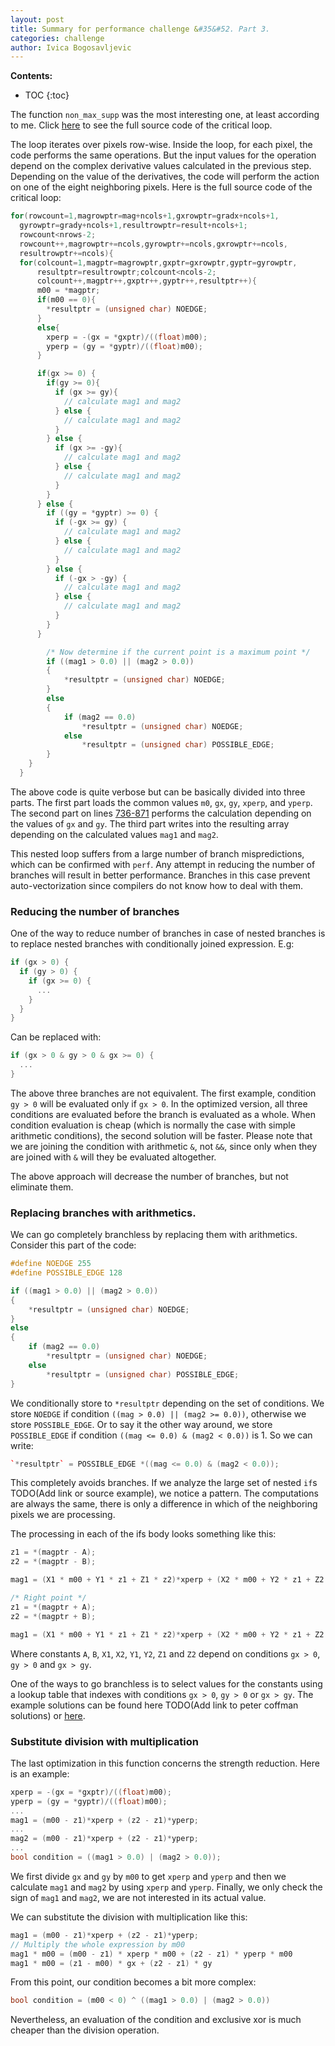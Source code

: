 ```yaml
---
layout: post
title: Summary for performance challenge &#35&#52. Part 3.
categories: challenge
author: Ivica Bogosavljevic
---
```


**Contents:**
* TOC
{:toc}

The function `non_max_supp` was the most interesting one, at least according to me. Click [here](https://github.com/dendibakh/perf_challenge4/blob/master/canny_baseline/canny_source.c#L719) to see the full source code of the critical loop.

The loop iterates over pixels row-wise. Inside the loop, for each pixel, the code performs the same operations. But the input values for the operation depend on the complex derivative values calculated in the previous step. Depending on the value of the derivatives, the code will perform the action on one of the eight neighboring pixels. Here is the full source code of the critical loop:

```cpp
for(rowcount=1,magrowptr=mag+ncols+1,gxrowptr=gradx+ncols+1,
  gyrowptr=grady+ncols+1,resultrowptr=result+ncols+1;
  rowcount<nrows-2; 
  rowcount++,magrowptr+=ncols,gyrowptr+=ncols,gxrowptr+=ncols,
  resultrowptr+=ncols){   
  for(colcount=1,magptr=magrowptr,gxptr=gxrowptr,gyptr=gyrowptr,
      resultptr=resultrowptr;colcount<ncols-2; 
      colcount++,magptr++,gxptr++,gyptr++,resultptr++){   
      m00 = *magptr;
      if(m00 == 0){
        *resultptr = (unsigned char) NOEDGE;
      }
      else{
        xperp = -(gx = *gxptr)/((float)m00);
        yperp = (gy = *gyptr)/((float)m00);
      }

      if(gx >= 0) {
        if(gy >= 0){
          if (gx >= gy){  
            // calculate mag1 and mag2
          } else {    
            // calculate mag1 and mag2
          }
        } else {
          if (gx >= -gy){
            // calculate mag1 and mag2
          } else {    
            // calculate mag1 and mag2
          }
        }
      } else {
        if ((gy = *gyptr) >= 0) {
          if (-gx >= gy) { 
            // calculate mag1 and mag2
          } else {
            // calculate mag1 and mag2
          }
        } else {
          if (-gx > -gy) {
            // calculate mag1 and mag2
          } else {
            // calculate mag1 and mag2
          }
        }
      } 

        /* Now determine if the current point is a maximum point */
        if ((mag1 > 0.0) || (mag2 > 0.0))
        {
            *resultptr = (unsigned char) NOEDGE;
        }
        else
        {    
            if (mag2 == 0.0)
                *resultptr = (unsigned char) NOEDGE;
            else
                *resultptr = (unsigned char) POSSIBLE_EDGE;
        }
    }
  }
```

The above code is quite verbose but can be basically divided into three parts. The first part loads the common values `m0`, `gx`, `gy`, `xperp`, and `yperp`. The second part on lines [736-871](https://github.com/dendibakh/perf_challenge4/blob/master/canny_baseline/canny_source.c#L736) performs the calculation depending on the values of `gx` and `gy`. The third part writes into the resulting array depending on the calculated values `mag1` and `mag2`.

This nested loop suffers from a large number of branch mispredictions, which can be confirmed with `perf`. Any attempt in reducing the number of branches will result in better performance. Branches in this case prevent auto-vectorization since compilers do not know how to deal with them.

### Reducing the number of branches

One of the way to reduce number of branches in case of nested branches is to replace nested branches with conditionally joined expression. E.g:

```cpp
if (gx > 0) {
  if (gy > 0) {
    if (gx >= 0) {
      ...
    }
  }
}
```

Can be replaced with:

```cpp
if (gx > 0 & gy > 0 & gx >= 0) {
  ...
}
```

The above three branches are not equivalent. The first example, condition `gy > 0` will be evaluated only if `gx > 0`. In the optimized version, all three conditions are evaluated before the branch is evaluated as a whole. When condition evaluation is cheap (which is normally the case with simple arithmetic conditions), the second solution will be faster. Please note that we are joining the condition with arithmetic `&`, not `&&`, since only when they are joined with `&` will they be evaluated altogether.

The above approach will decrease the number of branches, but not eliminate them. 

### Replacing branches with arithmetics.

We can go completely branchless by replacing them with arithmetics. Consider this part of the code:

```cpp
#define NOEDGE 255
#define POSSIBLE_EDGE 128

if ((mag1 > 0.0) || (mag2 > 0.0))
{
    *resultptr = (unsigned char) NOEDGE;
}
else
{    
    if (mag2 == 0.0)
        *resultptr = (unsigned char) NOEDGE;
    else
        *resultptr = (unsigned char) POSSIBLE_EDGE;
}
```

We conditionally store to `*resultptr` depending on the set of conditions. We store `NOEDGE` if condition `((mag > 0.0) || (mag2 >= 0.0))`, otherwise we store `POSSIBLE_EDGE`. Or to say it the other way around, we store `POSSIBLE_EDGE` if condition `((mag <= 0.0) & (mag2 < 0.0))` is 1. So we can write:

```cpp
`*resultptr` = POSSIBLE_EDGE *((mag <= 0.0) & (mag2 < 0.0));
```

This completely avoids branches. If we analyze the large set of nested `if`s  TODO(Add link or source example), we notice a pattern. The computations are always the same, there is only a difference in which of the neighboring pixels we are processing.

The processing in each of the ifs body looks something like this:

```cpp
z1 = *(magptr - A);
z2 = *(magptr - B);

mag1 = (X1 * m00 + Y1 * z1 + Z1 * z2)*xperp + (X2 * m00 + Y2 * z1 + Z2 * z2)*yperp;

/* Right point */
z1 = *(magptr + A);
z2 = *(magptr + B);

mag1 = (X1 * m00 + Y1 * z1 + Z1 * z2)*xperp + (X2 * m00 + Y2 * z1 + Z2 * z2)*yperp;
```

Where constants `A`, `B`, `X1`, `X2`, `Y1`, `Y2`, `Z1` and `Z2` depend on conditions `gx > 0`, `gy > 0` and `gx > gy`. 

One of the ways to go branchless is to select values for the constants using a lookup table that indexes with conditions `gx > 0`, `gy > 0` or `gx > gy`. The example solutions can be found here TODO(Add link to peter coffman solutions) or [here](https://github.com/dendibakh/perf_challenge4/blob/master/Andrey_Evstyukhin/canny_source.c#L661).

### Substitute division with multiplication

The last optimization in this function concerns the strength reduction. Here is an example:

```cpp
xperp = -(gx = *gxptr)/((float)m00);
yperp = (gy = *gyptr)/((float)m00);
...
mag1 = (m00 - z1)*xperp + (z2 - z1)*yperp;
...
mag2 = (m00 - z1)*xperp + (z2 - z1)*yperp;
...
bool condition = ((mag1 > 0.0) | (mag2 > 0.0));
```

We first divide `gx` and `gy` by `m00` to get `xperp` and `yperp` and then we calculate `mag1` and `mag2` by using `xperp` and `yperp`. Finally, we only check the sign of `mag1` and `mag2`, we are not interested in its actual value.

We can substitute the division with multiplication like this:

```cpp
mag1 = (m00 - z1)*xperp + (z2 - z1)*yperp;
// Multiply the whole expression by m00
mag1 * m00 = (m00 - z1) * xperp * m00 + (z2 - z1) * yperp * m00
mag1 * m00 = (z1 - m00) * gx + (z2 - z1) * gy 
```

From this point, our condition becomes a bit more complex:

```cpp
bool condition = (m00 < 0) ^ ((mag1 > 0.0) | (mag2 > 0.0))
```

Nevertheless, an evaluation of the condition and exclusive xor is much cheaper than the division operation.
